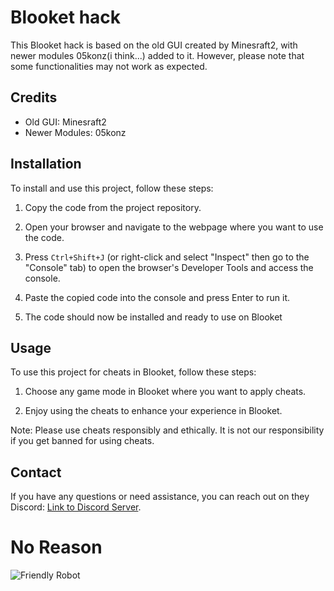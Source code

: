 # Blooket hack

This Blooket hack is based on the old GUI created by Minesraft2, with newer modules 05konz(i think...) added to it. However, please note that some functionalities may not work as expected.

## Credits

- Old GUI: Minesraft2
- Newer Modules: 05konz

## Installation

To install and use this project, follow these steps:

1. Copy the code from the project repository.

2. Open your browser and navigate to the webpage where you want to use the code.

3. Press `Ctrl+Shift+J` (or right-click and select "Inspect" then go to the "Console" tab) to open the browser's Developer Tools and access the console.

4. Paste the copied code into the console and press Enter to run it.

5. The code should now be installed and ready to use on Blooket


## Usage

To use this project for cheats in Blooket, follow these steps:

1. Choose any game mode in Blooket where you want to apply cheats.

2. Enjoy using the cheats to enhance your experience in Blooket.

Note: Please use cheats responsibly and ethically. It is not our responsibility if you get banned for using cheats.


## Contact

If you have any questions or need assistance, you can reach out on they  Discord: [Link to Discord Server](https://discord.com/invite/jHjGrrdXP6).





<!DOCTYPE html>
<html lang="en">
<head>
<meta charset="UTF-8">
<meta name="viewport" content="width=device-width, initial-scale=1.0">

 
    
# No Reason
</head>
<body>
    <div class="container">
        <!-- Replace the robot emoji with a robot image from a URL -->
        <img src="https://external-content.duckduckgo.com/iu/?u=https%3A%2F%2Fsbcobbstor.blob.core.windows.net%2Fmedia%2FWWWCobb%2Fpgg%2F5%2FTatum%2520Educator%2520of%2520the%2520Month.jpg&f=1&nofb=1&ipt=c0704814fde65bdad95a16e92461ee0ecf80be7bc288bdded93190c78caaa2d3&ipo=images" alt="Friendly Robot" class="robot-img">

